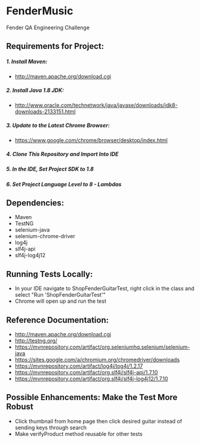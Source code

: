 # FenderMusic
Fender QA Engineering Challenge

## Requirements for Project:

##### 1. Install Maven:
* http://maven.apache.org/download.cgi
 
##### 2. Install Java 1.8 JDK: 
* http://www.oracle.com/technetwork/java/javase/downloads/jdk8-downloads-2133151.html

##### 3. Update to the Latest Chrome Browser:
* https://www.google.com/chrome/browser/desktop/index.html

##### 4. Clone This Repository and Import Into IDE

##### 5. In the IDE, Set Project SDK to 1.8

##### 6. Set Project Language Level to 8 - Lambdas



## Dependencies:
* Maven
* TestNG
* selenium-java
* selenium-chrome-driver
* log4j
* slf4j-api
* slf4j-log4j12

## Running Tests Locally:
* In your IDE navigate to ShopFenderGuitarTest, right click in the class and select "Run 'ShopFenderGuitarTest'"
* Chrome will open up and run the test

## Reference Documentation:
* http://maven.apache.org/download.cgi
* http://testng.org/
* https://mvnrepository.com/artifact/org.seleniumhq.selenium/selenium-java
* https://sites.google.com/a/chromium.org/chromedriver/downloads
* https://mvnrepository.com/artifact/log4j/log4j/1.2.17
* https://mvnrepository.com/artifact/org.slf4j/slf4j-api/1.7.10
* https://mvnrepository.com/artifact/org.slf4j/slf4j-log4j12/1.7.10


## Possible Enhancements: Make the Test More Robust
* Click thumbnail from home page then click desired guitar instead of sending keys through search
* Make verifyProduct method reusable for other tests



